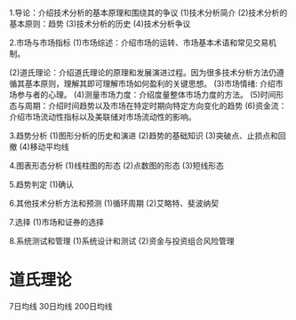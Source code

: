 # 
1.导论：介绍技术分析的基本原理和围绕其的争议
  (1)技术分析简介
  (2)技术分析的基本原则：趋势
  (3)技术分析的历史
  (4)技术分析争议
  
2.市场与市场指标
  (1)市场综述：介绍市场的运转、市场基本术语和常见交易机制。
  
  (2)道氏理论：介绍道氏理论的原理和发展演进过程。因为很多技术分析方法仍遵循其基本原则，理解其即可理解市场如何盈利的关键思想。
  (3)市场情绪: 介绍市场参与者的心理。
  (4)测量市场力度：介绍度量整体市场力度的方法。
  (5)时间形态与周期：介绍时间趋势以及市场在特定时期向特定方向变化的趋势
  (6)资金流：介绍市场流动性指标以及美联储对市场流动性的影响。

3.趋势分析
  (1)图形分析的历史和演进
  (2)趋势的基础知识
  (3)突破点、止损点和回撤
  (4)移动平均线

4.图表形态分析
  (1)线柱图的形态
  (2)点数图的形态
  (3)短线形态

5.趋势判定
  (1)确认

6.其他技术分析方法和预测
  (1)循环周期
  (2)艾略特、斐波纳契

7.选择
  (1)市场和证券的选择
  
8.系统测试和管理
  (1)系统设计和测试
  (2)资金与投资组合风险管理

# 道氏理论
7日均线
30日均线
200日均线  